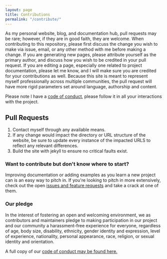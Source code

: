 ```yaml
---
layout: page
title: Contributions
permalink: "/contribute/"
---
```


As my personal website, blog, and documentation hub, pull requests may be rare; however, if they are in good faith, they are welcome.
When contributing to this repository, please first discuss the change you wish to make via issue, email, or any other method with me before making a change.
If you are generating new pages, please attribute yourself as the primary author, and discuss how you wish to be credited in your pull request.
If you are editing a page, especially one related to project documentation, please let me know, and I will make sure you are credited for your contributions as well.
Because this site is meant to represent myself professionally across multiple communities, the pull request will have more rigid parameters set around language, authorship and content.

Please note I have a [code of conduct](/coc), please follow it in all your interactions with the project.

## Pull Requests

1. Contact myself through any available means.
2. If any change would impact the directory or URL structure of the website, be sure to update every instance of the impacted URLS to reflect any relevant differences.
3. Build the site with jekyll to ensure no critical faults exist.

### Want to contribute but don't know where to start?

Improving documentation or adding examples as you learn a new project can is an easy way to pitch in.
If you're looking to pitch in more extensively, check out the open [issues and feature requests](https://github.com/nnichols/nnichols.github.io/issues) and take a crack at one of them.

### Our pledge

In the interest of fostering an open and welcoming environment, we as contributors and maintainers pledge to making participation in our project and our community a harassment-free experience for everyone, regardless of age, body size, disability, ethnicity, gender identity and expression, level of experience, nationality, personal appearance, race, religion, or sexual identity and orientation.

A full copy of our [code of conduct may be found here.](/coc)
